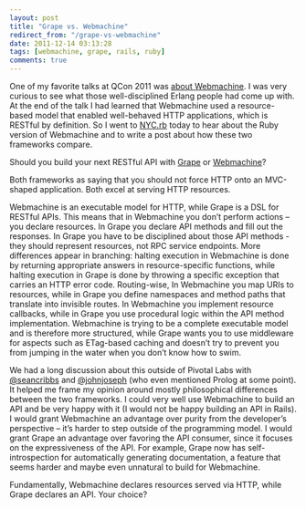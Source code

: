 ```yaml
---
layout: post
title: "Grape vs. Webmachine"
redirect_from: "/grape-vs-webmachine"
date: 2011-12-14 03:13:28
tags: [webmachine, grape, rails, ruby]
comments: true
---
```

One of my favorite talks at QCon 2011 was [about Webmachine](http://qconlondon.com/london-2011/presentation/Webmachine%3A+a+practical+executable+model+of+HTTP). I was very curious to see what those well-disciplined Erlang people had come up with. At the end of the talk I had learned that Webmachine used a resource-based model that enabled well-behaved HTTP applications, which is RESTful by definition. So I went to [NYC.rb](http://www.meetup.com/NYC-rb/events/28968101/?value=Resources%2C+For+Real+This+Time+(with+Webmachine)) today to hear about the Ruby version of Webmachine and to write a post about how these two frameworks compare.

Should you build your next RESTful API with [Grape](https://github.com/intridea/grape) or [Webmachine](https://github.com/seancribbs/webmachine-ruby)?

Both frameworks as saying that you should not force HTTP onto an MVC-shaped application. Both excel at serving HTTP resources.

Webmachine is an executable model for HTTP, while Grape is a DSL for RESTful APIs. This means that in Webmachine you don’t perform actions – you declare resources. In Grape you declare API methods and fill out the responses. In Grape you have to be disciplined about those API methods - they should represent resources, not RPC service endpoints. More differences appear in branching: halting execution in Webmachine is done by returning appropriate answers in resource-specific functions, while halting execution in Grape is done by throwing a specific exception that carries an HTTP error code. Routing-wise, In Webmachine you map URIs to resources, while in Grape you define namespaces and method paths that translate into invisible routes. In Webmachine you implement resource callbacks, while in Grape you use procedural logic within the API method implementation. Webmachine is trying to be a complete executable model and is therefore more structured, while Grape wants you to use middleware for aspects such as ETag-based caching and doesn’t try to prevent you from jumping in the water when you don’t know how to swim.

We had a long discussion about this outside of Pivotal Labs with [@seancribbs](http://twitter.com/seancribbs) and [@johnjoseph](http://twitter.com/johnjoseph) (who even mentioned Prolog at some point). It helped me frame my opinion around mostly philosophical differences between the two frameworks. I could very well use Webmachine to build an API and be very happy with it (I would not be happy building an API in Rails). I would grant Webmachine an advantage over purity from the developer’s perspective – it’s harder to step outside of the programming model. I would grant Grape an advantage over favoring the API consumer, since it focuses on the expressiveness of the API. For example, Grape now has self-introspection for automatically generating documentation, a feature that seems harder and maybe even unnatural to build for Webmachine.

Fundamentally, Webmachine declares resources served via HTTP, while Grape declares an API. Your choice?
